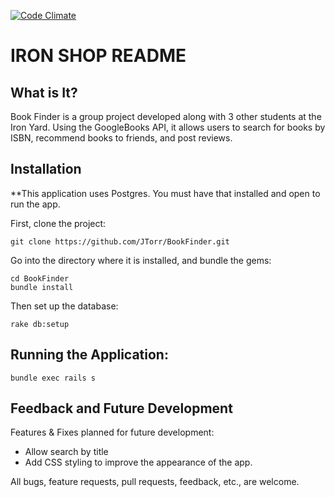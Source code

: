 [![Code Climate](https://codeclimate.com/github/JTorr/BookFinder/badges/gpa.svg)](https://codeclimate.com/github/JTorr/BookFinder)

IRON SHOP README
======

What is It?
---------------

Book Finder is a group project developed along with 3 other students at the Iron Yard.
Using the GoogleBooks API, it allows users to search for books by ISBN, recommend books to friends, and post reviews.


Installation
----------------

**This application uses Postgres. You must have that installed and open to run the app.

First, clone the project:

```
git clone https://github.com/JTorr/BookFinder.git
```

Go into the directory where it is installed, and bundle the gems:

```
cd BookFinder
bundle install
```

Then set up the database:

```
rake db:setup
```

Running the Application:
----------------

```
bundle exec rails s
```


Feedback and Future Development
----

Features & Fixes planned for future development:

* Allow search by title
* Add CSS styling to improve the appearance of the app.

All bugs, feature requests, pull requests, feedback, etc., are welcome.
